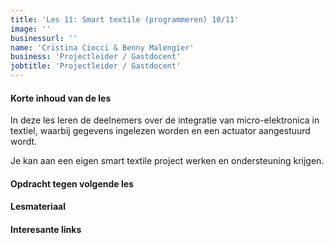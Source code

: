 ```yaml
---
title: 'Les 11: Smart textile (programmeren) 10/11'
image: ''
businessurl: ''
name: 'Cristina Ciocci & Benny Malengier'
business: 'Projectleider / Gastdocent'
jobtitle: 'Projectleider / Gastdocent'
---
```

> 
#### Korte inhoud van de les
In deze les leren de deelnemers over de integratie van micro-elektronica in textiel, waarbij gegevens ingelezen worden en een actuator aangestuurd wordt.

Je kan aan een eigen smart textile project werken en ondersteuning krijgen. 

#### Opdracht tegen volgende les


#### Lesmateriaal

#### Interesante links 
